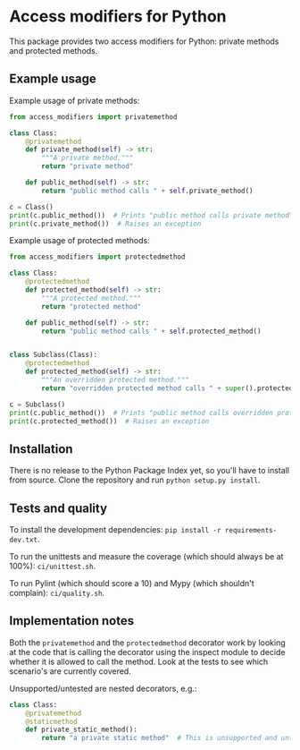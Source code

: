 # Access modifiers for Python

This package provides two access modifiers for Python: private methods and protected methods.

## Example usage

Example usage of private methods:

```python
from access_modifiers import privatemethod

class Class:
    @privatemethod
    def private_method(self) -> str:
        """A private method."""
        return "private method"

    def public_method(self) -> str:
        return "public method calls " + self.private_method()

c = Class()
print(c.public_method())  # Prints "public method calls private method"
print(c.private_method())  # Raises an exception
```

Example usage of protected methods:

```python
from access_modifiers import protectedmethod

class Class:
    @protectedmethod
    def protected_method(self) -> str:
        """A protected method."""
        return "protected method"

    def public_method(self) -> str:
        return "public method calls " + self.protected_method()


class Subclass(Class):
    @protectedmethod
    def protected_method(self) -> str:
        """An overridden protected method."""
        return "overridden protected method calls " + super().protected_method()

c = Subclass()
print(c.public_method())  # Prints "public method calls overridden protected method calls protected method"
print(c.protected_method())  # Raises an exception
```

## Installation

There is no release to the Python Package Index yet, so you'll have to install from source. Clone the repository and run `python setup.py install`.

## Tests and quality

To install the development dependencies: `pip install -r requirements-dev.txt`.

To run the unittests and measure the coverage (which should always be at 100%): `ci/unittest.sh`.

To run Pylint (which should score a 10) and Mypy (which shouldn't complain): `ci/quality.sh`.

## Implementation notes

Both the `privatemethod` and the `protectedmethod` decorator work by looking at the code that is calling the decorator using the inspect module to decide whether it is allowed to call the method. Look at the tests to see which scenario's are currently covered.

Unsupported/untested are nested decorators, e.g.: 

```python
class Class:
    @privatemethod
    @staticmethod
    def private_static_method():
        return "a private static method"  # This is unsupported and untested!
```
